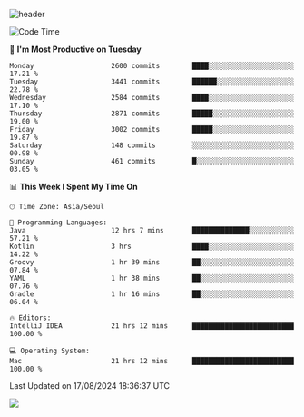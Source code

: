 ![header](https://capsule-render.vercel.app/api?type=Egg&color=timeAuto&height=300&section=header&text=PoPo&fontSize=90&animation=fadeIn)

  <!--START_SECTION:waka-->
![Code Time](http://img.shields.io/badge/Code%20Time-1%2C852%20hrs%2018%20mins-blue)

📅 **I'm Most Productive on Tuesday** 

```text
Monday                   2600 commits        ████░░░░░░░░░░░░░░░░░░░░░   17.21 % 
Tuesday                  3441 commits        ██████░░░░░░░░░░░░░░░░░░░   22.78 % 
Wednesday                2584 commits        ████░░░░░░░░░░░░░░░░░░░░░   17.10 % 
Thursday                 2871 commits        █████░░░░░░░░░░░░░░░░░░░░   19.00 % 
Friday                   3002 commits        █████░░░░░░░░░░░░░░░░░░░░   19.87 % 
Saturday                 148 commits         ░░░░░░░░░░░░░░░░░░░░░░░░░   00.98 % 
Sunday                   461 commits         █░░░░░░░░░░░░░░░░░░░░░░░░   03.05 % 
```


📊 **This Week I Spent My Time On** 

```text
🕑︎ Time Zone: Asia/Seoul

💬 Programming Languages: 
Java                     12 hrs 7 mins       ██████████████░░░░░░░░░░░   57.21 % 
Kotlin                   3 hrs               ████░░░░░░░░░░░░░░░░░░░░░   14.22 % 
Groovy                   1 hr 39 mins        ██░░░░░░░░░░░░░░░░░░░░░░░   07.84 % 
YAML                     1 hr 38 mins        ██░░░░░░░░░░░░░░░░░░░░░░░   07.76 % 
Gradle                   1 hr 16 mins        ██░░░░░░░░░░░░░░░░░░░░░░░   06.04 % 

🔥 Editors: 
IntelliJ IDEA            21 hrs 12 mins      █████████████████████████   100.00 % 

💻 Operating System: 
Mac                      21 hrs 12 mins      █████████████████████████   100.00 % 
```


 Last Updated on 17/08/2024 18:36:37 UTC
<!--END_SECTION:waka-->



<img src="https://capsule-render.vercel.app/api?type=Egg&color=timeAuto&height=300&section=footer&text=PoPo&fontSize=90&animation=fadeIn&reversal=true" />

